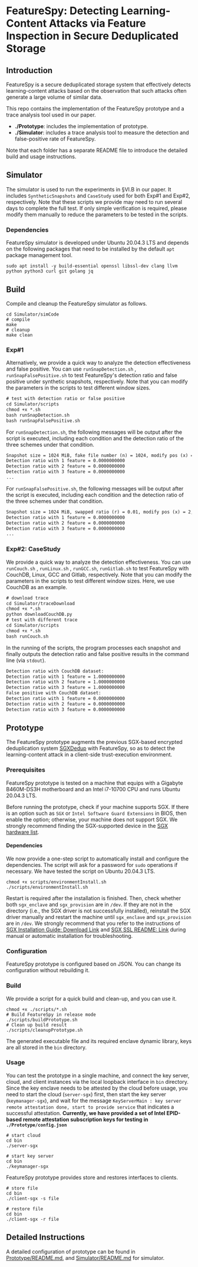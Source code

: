 # FeatureSpy: Detecting Learning-Content Attacks via Feature Inspection in Secure Deduplicated Storage

## Introduction

FeatureSpy is a secure deduplicated storage system that effectively detects learning-content attacks based on the observation that such attacks often generate a large volume of similar data.

This repo contains the implementation of the FeatureSpy prototype and a trace analysis tool used in our paper.

* **./Prototype**: includes the implementation of prototype.
* **./Simulator**: includes a trace analysis tool to measure the detection and false-positive rate of FeatureSpy.

Note that each folder has a separate README file to introduce the detailed build and usage instructions.

## Simulator

The simulator is used to run the experiments in §VI.B in our paper. It includes `SyntheticSnapshots` and `CaseStudy` used for both Exp#1 and Exp#2, respectively. Note that these scripts we provide may need to run several days to complete the full test. If only simple verification is required, please modify them manually to reduce the parameters to be tested in the scripts.

### Dependencies

FeatureSpy simulator is developed under Ubuntu 20.04.3 LTS and depends on the following packages that need to be installed by the default `apt` package management tool.

```shell
sudo apt install -y build-essential openssl libssl-dev clang llvm python python3 curl git golang jq
```

## Build

Compile and cleanup the FeatureSpy simulator as follows.

```shell
cd Simulator/simCode
# compile
make
# cleanup
make clean
```

### Exp#1

Alternatively, we provide a quick way to analyze the detection effectiveness and false positive. You can use `runSnapDetection.sh` , `runSnapFalsePositive.sh` to test FeatureSpy's detection ratio and false positive under synthetic snapshots, respectively. Note that you can modify the parameters in the scripts to test different window sizes.

```txt
# test with detection ratio or false positive
cd Simulator/scripts
chmod +x *.sh
bash runSnapDetection.sh
bash runSnapFalsePositive.sh
```

For `runSnapDetection.sh`, the following messages will be output after the script is executed, including each condition and the detection ratio of the three schemes under that condition.

```txt
Snapshot size = 1024 MiB, fake file number (n) = 1024, modify pos (x) = 2, modify length (y) = 2
Detection ratio with 1 feature = 0.0000000000
Detection ratio with 2 feature = 0.0000000000
Detection ratio with 3 feature = 0.0000000000
...
```

For `runSnapFalsePositive.sh`, the following messages will be output after the script is executed, including each condition and the detection ratio of the three schemes under that condition.

```txt
Snapshot size = 1024 MiB, swapped ratio (r) = 0.01, modify pos (x) = 2, modify length (y) = 2
Detection ratio with 1 feature = 0.0000000000
Detection ratio with 2 feature = 0.0000000000
Detection ratio with 3 feature = 0.0000000000
...
```

### Exp#2: CaseStudy

We provide a quick way to analyze the detection effectiveness. You can use `runCouch.sh` , `runLinux.sh` , `runGCC.sh`, `runGitlab.sh` to test FeatureSpy with CouchDB, Linux, GCC and Gitlab, respectively. Note that you can modify the parameters in the scripts to test different window sizes. Here, we use CouchDB as an example.

```txt
# download trace
cd Simulator/traceDownload
chmod +x *.sh
python downloadCouchDB.py
# test with different trace
cd Simulator/scripts
chmod +x *.sh
bash runCouch.sh
```

In the running of the scripts, the program processes each snapshot and finally outputs the detection ratio and false positive results in the command line (via `stdout`).

```txt
Detection ratio with CouchDB dataset:
Detection ratio with 1 feature = 1.0000000000
Detection ratio with 2 feature = 1.0000000000
Detection ratio with 3 feature = 1.0000000000
False positive with CouchDB dataset:
Detection ratio with 1 feature = 0.0000000000
Detection ratio with 2 feature = 0.0000000000
Detection ratio with 3 feature = 0.0000000000
```

## Prototype

The FeatureSpy prototype augments the previous SGX-based encrypted deduplication system [SGXDedup](https://www.usenix.org/conference/atc21/presentation/ren-yanjing) with FeatureSpy, so as to detect the learning-content attack in a client-side trust-execution environment.

### Prerequisites

FeatureSpy prototype is tested on a machine that equips with a Gigabyte B460M-DS3H motherboard and an Intel i7-10700 CPU and runs Ubuntu 20.04.3 LTS.

Before running the prototype, check if your machine supports SGX. If there is an option such as `SGX` or `Intel Software Guard Extensions` in BIOS, then enable the option; otherwise, your machine does not support SGX. We strongly recommend finding the SGX-supported device in the [SGX hardware list](https://github.com/ayeks/SGX-hardware).

#### Dependencies

We now provide a one-step script to automatically install and configure the dependencies. The script will ask for a password for `sudo` operations if necessary. We have tested the script on Ubuntu 20.04.3 LTS.

```shell
chmod +x scripts/environmentInstall.sh
./scripts/environmentInstall.sh
```

Restart is required after the installation is finished. Then, check whether both `sgx_enclave` and `sgx_provision` are in `/dev`. If they are not in the directory (i.e., the SGX driver is not successfully installed), reinstall the SGX driver manually and restart the machine until `sgx_enclave` and `sgx_provision` are in `/dev`. We strongly recommend that you refer to the instructions of [SGX Installation Guide: Download Link](https://download.01.org/intel-sgx/sgx-linux/2.15.1/docs/Intel_SGX_SW_Installation_Guide_for_Linux.pdf) and [SGX SSL README: Link](https://github.com/intel/intel-sgx-ssl) during manual or automatic installation for troubleshooting.

### Configuration

FeatureSpy prototype is configured based on JSON. You can change its configuration without rebuilding it.

### Build

We provide a script for a quick build and clean-up, and you can use it.

```shell
chmod +x ./scripts/*.sh
# Build FeatureSpy in release mode
./scripts/buildPrototype.sh
# Clean up build result
./scripts/cleanupPrototype.sh
```

The generated executable file and its required enclave dynamic library, keys are all stored in the `bin` directory.

### Usage

You can test the prototype in a single machine, and connect the key server, cloud, and client instances via the local loopback interface in `bin` directory. Since the key enclave needs to be attested by the cloud before usage, you need to start the cloud (`server-sgx`) first, then start the key server (`keymanager-sgx`), and wait for the message `KeyServerMain : key server remote attestation done, start to provide service` that indicates a successful attestation. **Currently, we have provided a set of Intel EPID-based remote attestation subscription keys for testing in `./Prototype/config.json`**

```shell
# start cloud
cd bin
./server-sgx

# start key server
cd bin
./keymanager-sgx
```

FeatureSpy prototype provides store and restores interfaces to clients.

```shell
# store file
cd bin
./client-sgx -s file

# restore file
cd bin
./client-sgx -r file
```

## Detailed Instructions

A detailed configuration of prototype can be found in [Prototype/README.md](Prototype/README.md), and [Simulator/README.md](Simulator/README.md) for simulator.